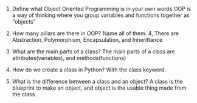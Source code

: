 1. Define what Object Oriented Programming is in your own words
OOP is a way of thinking where you group variables and functions together as "objects"

2. How many pillars are there in OOP? Name all of them.
4, There are Abstraction, Polymorphism, Encapsulation, and Inherittance

3. What are the main parts of a class?
The main parts of a class are attributes(variables), and methods(functions)

4. How do we create a class in Python?
With the class keyword.

5. What is the difference between a class and an object?
A class is the blueprint to make an object, and object is the usable thing made from the class.
